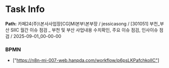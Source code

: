 # Task Info

**Path:** 카페24(주)\본사사업장\[CG]MI본부\본부장 / jessicasong / [301051] 부천_부산 SIIC 월간 이슈 점검 _ 부천 및 부산 사업내용 수치확인, 주요 이슈 점검, 인사이슈 점검 / 2025-09-01_00-00-00

### BPMN
- ["https://n8n-mi-007-web.hanpda.com/workflow/p6psLKPafchkolIC"]

